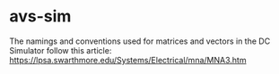 # avs-sim

The namings and conventions used for matrices and vectors in the DC Simulator follow this article:
https://lpsa.swarthmore.edu/Systems/Electrical/mna/MNA3.htm
